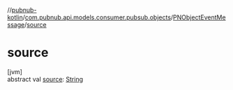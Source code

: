 //[pubnub-kotlin](../../../index.md)/[com.pubnub.api.models.consumer.pubsub.objects](../index.md)/[PNObjectEventMessage](index.md)/[source](source.md)

# source

[jvm]\
abstract val [source](source.md): [String](https://kotlinlang.org/api/latest/jvm/stdlib/kotlin/-string/index.html)
